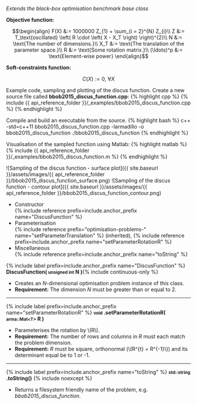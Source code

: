 *Extends the black-box optimisation benchmark base class*

**Objective function:**

$$\begin{align}
F(X) &:= 1000000 Z_{1} + \sum_{i = 2}^{N} Z_{i}\\
Z &:= T_\text{oscillated} \left( R \cdot \left( X - X_T \right) \right)^{2}\\
N &:= \text{The number of dimensions.}\\
X_T &:= \text{The translation of the parameter space.}\\
R &:= \text{Some rotation matrix.}\\
(\ldots)^p &:= \text{Element-wise power}
\end{align}$$

**Soft-constraints function:**

$$C(X) := 0, \ \forall X$$

Example code, sampling and plotting of the discus function.
Create a new source file called **bbob2015_discus_function.cpp**:
{% highlight cpp %}
{% include {{ api_reference_folder }}/_examples/bbob2015_discus_function.cpp %}
{% endhighlight %}

Compile and build an executable from the source.
{% highlight bash %}
c++ -std=c++11 bbob2015_discus_function.cpp -larmadillo -o bbob2015_discus_function
./bbob2015_discus_function
{% endhighlight %}

Visualisation of the sampled function using Matlab:
{% highlight matlab %}
{% include {{ api_reference_folder }}/_examples/bbob2015_discus_function.m %}
{% endhighlight %}

![Sampling of the discus function - surface plot]({{ site.baseurl }}/assets/images/{{ api_reference_folder }}/bbob2015_discus_function_surface.png)
![Sampling of the discus function - contour plot]({{ site.baseurl }}/assets/images/{{ api_reference_folder }}/bbob2015_discus_function_contour.png)

- Constructor<br>
  {% include reference prefix=include.anchor_prefix name="DiscusFunction" %}
- Parameterisation<br>
  {% include reference prefix="optimisation-problems-" name="setParameterTranslation" %} (inherited), {% include reference prefix=include.anchor_prefix name="setParameterRotationR" %}
- Miscellaneous<br>
  {% include reference prefix=include.anchor_prefix name="toString" %}

{% include label prefix=include.anchor_prefix name="DiscusFunction" %}
**DiscusFunction( <small>unsigned int</small> N )**{% include continuous-only %}

- Creates an *N*-dimensional optimisation problem instance of this class.
- **Requirement:** The dimension *N* must be greater than or equal to 2.

---
{% include label prefix=include.anchor_prefix name="setParameterRotationR" %}
**<small>void</small> .setParameterRotationR( <small>arma::Mat&lt;T&gt;</small> R )**

- Parameterises the rotation by \\(R\\).
- **Requirement:** The number of rows and columns in *R* must each match the problem dimension.
- **Requirement:** *R* must be square, orthonormal (\\(R^{t} = R^{-1}\\)) and its determinant equal be to 1 or -1.

---
{% include label prefix=include.anchor_prefix name="toString" %}
**<small>std::string</small> .toString()** {% include noexcept %}

- Returns a filesystem friendly name of the problem, e.g. *bbob2015_discus_function*.